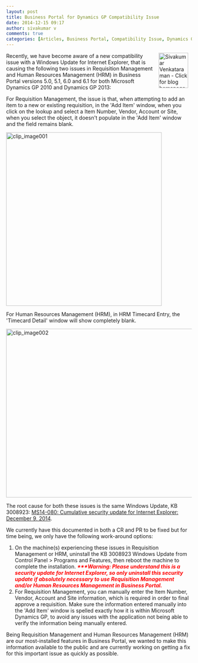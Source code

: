 ```yaml
---
layout: post
title: Business Portal for Dynamics GP Compatibility Issue
date: 2014-12-15 09:17
author: sivakumar v
comments: true
categories: [Articles, Business Portal, Compatibility Issue, Dynamics GP, Internet Explorer, KB3008923, Sivakumar Venkataraman, Uncategorized]
---
```

<p style="text-align:left;"><a title="Sivakumar Venkataraman - Click for blog homepage"><img width="80" height="95" align="right" alt="Sivakumar Venkataraman - Click for blog homepage" src="https://microsofttpd.github.io/assets/0871.sivav.jpg" border="0" hspace="10" /></a>Recently, we have become aware of a new compatibility issue with a Windows Update for Internet Explorer, that is causing the following two issues in Requisition Management and Human Resources Management (HRM) in Business Portal versions 5.0, 5.1, 6.0 and 6.1 for both Microsoft Dynamics GP 2010 and Dynamics GP 2013:</p>
<p>For Requisition Management, the issue is that, when attempting to add an item to a new or existing requisition, in the &#39;Add Item&#39; window, when you click on the lookup and select a Item Number, Vendor, Account or Site, when you select the object, it doesn&#39;t populate in the &#39;Add Item&#39; window and the field remains blank.</p>
<p><a href="https://microsofttpd.github.io/assets/clip_image001_5A40A2B4.jpg" original-url="https://microsofttpd.github.io/assets/clip_image001_5A40A2B4.jpg"><img width="422" height="469" title="clip_image001" style="background-image:none;padding-top:0px;padding-left:0px;display:inline;padding-right:0px;border:0px;" alt="clip_image001" src="https://microsofttpd.github.io/assets/clip_image001_thumb_1281AA7E.jpg" original-url="https://microsofttpd.github.io/assets/clip_image001_thumb_1281AA7E.jpg" border="0" /></a></p>
<p>For Human Resources Management (HRM), in HRM Timecard Entry, the &#39;Timecard Detail&#39; window will show completely blank.</p>
<p><a href="https://microsofttpd.github.io/assets/clip_image002_1218083A.jpg" original-url="https://microsofttpd.github.io/assets/clip_image002_1218083A.jpg"><img width="568" height="456" title="clip_image002" style="background-image:none;padding-top:0px;padding-left:0px;display:inline;padding-right:0px;border:0px;" alt="clip_image002" src="https://microsofttpd.github.io/assets/clip_image002_thumb_036FED06.jpg" original-url="https://microsofttpd.github.io/assets/clip_image002_thumb_036FED06.jpg" border="0" /></a></p>
<p>The root cause for both these issues is the same Windows Update, KB 3008923: <a title="MS14-080: Cumulative security update for Internet Explorer: December 9, 2014" href="http://support.microsoft.com/kb/3008923" target="_blank">MS14-080: Cumulative security update for Internet Explorer: December 9, 2014</a>.</p>
<p>We currently have this documented in both a CR and PR to be fixed but for time being, we only have the following work-around options:</p>
<ol>
<li>On the machine(s) experiencing these issues in Requisition Management or HRM, uninstall the KB 3008923 Windows Update from Control Panel &gt; Programs and Features, then reboot the machine to complete the installation. <span style="color:#ff0000;"><em><strong>***Warning: Please understand this is a security update for Internet Explorer, so only uninstall this security update if absolutely necessary to use Requisition Management and/or Human Resources Management in Business Portal.</strong></em></span></li>
<li>For Requisition Management, you can manually enter the Item Number, Vendor, Account and Site information, which is required in order to final approve a requisition. Make sure the information entered manually into the &#39;Add Item&#39; window is spelled exactly how it is within Microsoft Dynamics GP, to avoid any issues with the application not being able to verify the information being manually entered.</li>
</ol>
<p>Being Requisition Management and Human Resources Management (HRM) are our most-installed features in Business Portal, we wanted to make this information available to the public and are currently working on getting a fix for this important issue as quickly as possible.</p>
